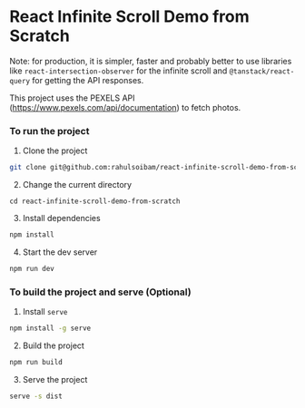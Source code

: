 # React Infinite Scroll Demo from Scratch

Note: for production, it is simpler, faster and probably better to use libraries like `react-intersection-observer` for the infinite scroll and `@tanstack/react-query` for getting the API responses.

This project uses the PEXELS API (https://www.pexels.com/api/documentation) to fetch photos.

### To run the project

1. Clone the project
```sh
git clone git@github.com:rahulsoibam/react-infinite-scroll-demo-from-scratch.git
```

2. Change the current directory
```sd
cd react-infinite-scroll-demo-from-scratch
```

3. Install dependencies
```sh
npm install
```

4. Start the dev server
```sh
npm run dev
```

### To build the project and serve (Optional)

1. Install `serve`
```sh
npm install -g serve
```

2. Build the project
```sh
npm run build
```

3. Serve the project
```sh
serve -s dist
```